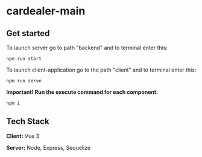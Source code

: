# cardealer-main
## Get started
To launch server go to path "backend" and to terminal enter this:
```code
npm run start
```
To launch client-application go to the path "client" and to terminal enter this:
```code
npm run serve
```
**Important! Run the execute command for each component:**
```code
npm i
```
## Tech Stack

**Client:** Vue 3

**Server:** Node, Express, Sequelize
